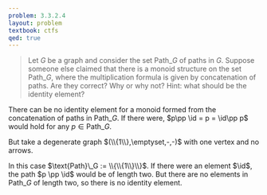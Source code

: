```yaml
---
problem: 3.3.2.4
layout: problem
textbook: ctfs
qed: true
---
```


> Let $G$ be a graph and consider the set $\text{Path}\_G$ of paths in $G$.
> Suppose someone else claimed that there is a monoid structure on the set
> $\text{Path}\_G$, where the multiplication formula is given by concatenation
> of paths. Are they correct? Why or why not? Hint: what should be the identity
> element?

There can be no identity element for a monoid formed from the concatenation of
paths in $\text{Path}\_G$. If there were, $p\pp \id = p = \id\pp p$ would hold
for any $p \in \text{Path}\_G$.
  
But take a degenerate graph $(\\{1\\},\emptyset,-,-)$ with one vertex and no
arrows. 

In this case $\text{Path}\_G := \\{\\{1\\}\\}$. If there were an element $\id$,
the path $p \pp \id$ would be of length two. But there are no elements in
$\text{Path}\_G$ of length two, so there is no identity element.
